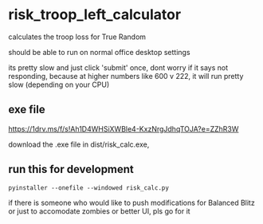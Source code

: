# risk_troop_left_calculator
calculates the troop loss for True Random

should be able to run on normal office desktop settings

its pretty slow and just click 'submit' once, dont worry if it says not responding, because at higher numbers like 600 v 222, it will run pretty slow (depending on your CPU)

## exe file
https://1drv.ms/f/s!Ah1D4WHSiXWBle4-KxzNrgJdhqTOJA?e=ZZhR3W

download the .exe file in dist/risk_calc.exe, 

## run this for development
`pyinstaller --onefile --windowed risk_calc.py`

if there is someone who would like to push modifications for Balanced Blitz or just to accomodate zombies or better UI, pls go for it
